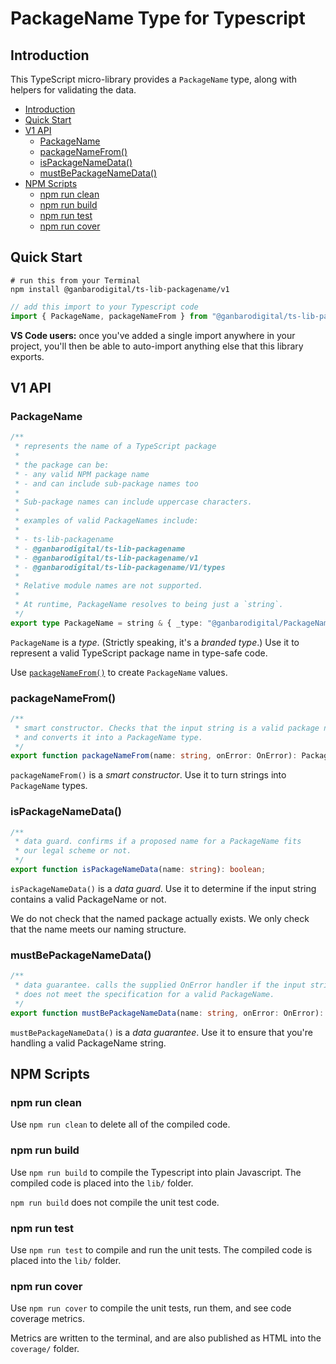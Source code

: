 # PackageName Type for Typescript

## Introduction

This TypeScript micro-library provides a `PackageName` type, along with helpers for validating the data.

- [Introduction](#introduction)
- [Quick Start](#quick-start)
- [V1 API](#v1-api)
  - [PackageName](#packagename)
  - [packageNameFrom()](#packagenamefrom)
  - [isPackageNameData()](#ispackagenamedata)
  - [mustBePackageNameData()](#mustbepackagenamedata)
- [NPM Scripts](#npm-scripts)
  - [npm run clean](#npm-run-clean)
  - [npm run build](#npm-run-build)
  - [npm run test](#npm-run-test)
  - [npm run cover](#npm-run-cover)

## Quick Start

```
# run this from your Terminal
npm install @ganbarodigital/ts-lib-packagename/v1
```

```typescript
// add this import to your Typescript code
import { PackageName, packageNameFrom } from "@ganbarodigital/ts-lib-packagename/v1"
```

__VS Code users:__ once you've added a single import anywhere in your project, you'll then be able to auto-import anything else that this library exports.

## V1 API

### PackageName

```typescript
/**
 * represents the name of a TypeScript package
 *
 * the package can be:
 * - any valid NPM package name
 * - and can include sub-package names too
 *
 * Sub-package names can include uppercase characters.
 *
 * examples of valid PackageNames include:
 *
 * - ts-lib-packagename
 * - @ganbarodigital/ts-lib-packagename
 * - @ganbarodigital/ts-lib-packagename/v1
 * - @ganbarodigital/ts-lib-packagename/V1/types
 *
 * Relative module names are not supported.
 *
 * At runtime, PackageName resolves to being just a `string`.
 */
export type PackageName = string & { _type: "@ganbarodigital/PackageName" };
```

`PackageName` is a _type_. (Strictly speaking, it's a _branded type_.) Use it to represent a valid TypeScript package name in type-safe code.

Use [`packageNameFrom()`](#packagenamefrom) to create `PackageName` values.

### packageNameFrom()

```typescript
/**
 * smart constructor. Checks that the input string is a valid package name,
 * and converts it into a PackageName type.
 */
export function packageNameFrom(name: string, onError: OnError): PackageName;
```

`packageNameFrom()` is a _smart constructor_. Use it to turn strings into `PackageName` types.

### isPackageNameData()

```typescript
/**
 * data guard. confirms if a proposed name for a PackageName fits
 * our legal scheme or not.
 */
export function isPackageNameData(name: string): boolean;
```

`isPackageNameData()` is a _data guard_. Use it to determine if the input string contains a valid PackageName or not.

We do not check that the named package actually exists. We only check that the name meets our naming structure.

### mustBePackageNameData()

```typescript
/**
 * data guarantee. calls the supplied OnError handler if the input string
 * does not meet the specification for a valid PackageName.
 */
export function mustBePackageNameData(name: string, onError: OnError): void;
```

`mustBePackageNameData()` is a _data guarantee_. Use it to ensure that you're handling a valid PackageName string.

## NPM Scripts

### npm run clean

Use `npm run clean` to delete all of the compiled code.

### npm run build

Use `npm run build` to compile the Typescript into plain Javascript. The compiled code is placed into the `lib/` folder.

`npm run build` does not compile the unit test code.

### npm run test

Use `npm run test` to compile and run the unit tests. The compiled code is placed into the `lib/` folder.

### npm run cover

Use `npm run cover` to compile the unit tests, run them, and see code coverage metrics.

Metrics are written to the terminal, and are also published as HTML into the `coverage/` folder.